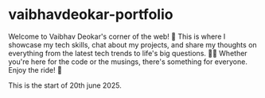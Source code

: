 # vaibhavdeokar-portfolio
Welcome to Vaibhav Deokar's corner of the web! 🚀 This is where I showcase my tech skills, chat about my projects, and share my thoughts on everything from the latest tech trends to life's big questions. 🤔💡 Whether you're here for the code or the musings, there's something for everyone. Enjoy the ride! 🎢

This is the start of 20th june 2025.